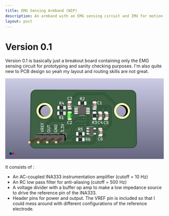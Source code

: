 ```yaml
---
title: EMG Sensing Armband (WIP)
description: An armband with an EMG sensing circuit and IMU for motion capture. 
layout: post
---
```


# Version 0.1
Version 0.1 is basically just a breakout board containing only the EMG sensing circuit for prototyping and sanity checking purposes. I'm also quite new to PCB design so yeah my layout and routing skills are not great. 

![image](/assets/v0.1.png)

It consists of : 
- An AC-coupled INA333 instrumentation amplifier (cutoff = 10 Hz)
- An RC low pass filter for anti-aliasing (cutoff = 500 Hz)
- A voltage divider with a buffer op amp to make a low impedance source to drive the reference pin of the INA333.
- Header pins for power and output. The VREF pin is included so that I could mess around with different configurations of the reference electrode.  
